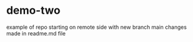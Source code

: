 # demo-two
example of repo starting on remote side with new branch main
changes made in readme.md file
